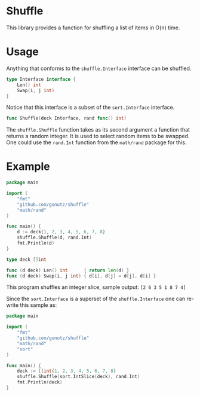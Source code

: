 Shuffle
=======

This library provides a function for shuffling a list of items in O(n) time.

# Usage

Anything that conforms to the `shuffle.Interface` interface can be shuffled.

```Go
type Interface interface {
	Len() int
	Swap(i, j int)
}
```

Notice that this interface is a subset of the `sort.Interface` interface.

```Go
func Shuffle(deck Interface, rand func() int)
```

The `shuffle.Shuffle` function takes as its second argument a function that returns a random integer. It is used to select random items to be swapped. One could use the `rand.Int` function from the `math/rand` package for this.

# Example

```Go
package main

import (
	"fmt"
	"github.com/gonutz/shuffle"
	"math/rand"
)

func main() {
	d := deck{1, 2, 3, 4, 5, 6, 7, 8}
	shuffle.Shuffle(d, rand.Int)
	fmt.Println(d)
}

type deck []int

func (d deck) Len() int      { return len(d) }
func (d deck) Swap(i, j int) { d[i], d[j] = d[j], d[i] }
```

This program shuffles an integer slice, sample output: `[2 6 3 5 1 8 7 4]`

Since the `sort.Interface` is a superset of the `shuffle.Interface` one can re-write this sample as:

```Go
package main

import (
	"fmt"
	"github.com/gonutz/shuffle"
	"math/rand"
	"sort"
)

func main() {
	deck := []int{1, 2, 3, 4, 5, 6, 7, 8}
	shuffle.Shuffle(sort.IntSlice(deck), rand.Int)
	fmt.Println(deck)
}
```
